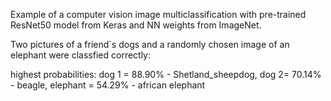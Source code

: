 Example of a computer vision image multiclassification with pre-trained ResNet50 model from Keras and NN weights from ImageNet.

Two pictures of a friend´s dogs and a randomly chosen image of an elephant were classfied correctly:

highest probabilities: dog 1 = 88.90% - Shetland_sheepdog,
                       dog 2= 70.14% - beagle,
                       elephant = 54.29% - african elephant
                 
